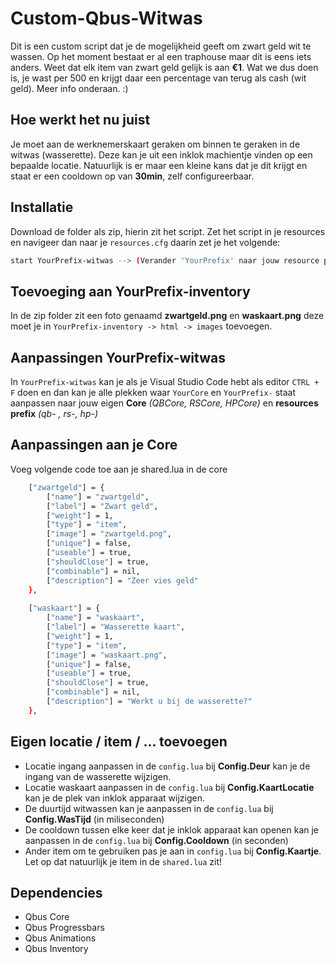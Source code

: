 # Custom-Qbus-Witwas

Dit is een custom script dat je de mogelijkheid geeft om zwart geld wit te wassen. Op het moment bestaat er al een traphouse maar dit is eens iets anders. 
Weet dat elk item van zwart geld gelijk is aan **€1**. Wat we dus doen is, je wast per 500 en krijgt daar een percentage van terug als cash (wit geld). Meer info onderaan. :)

## Hoe werkt het nu juist
Je moet aan de werknemerskaart geraken om binnen te geraken in de witwas (wasserette). Deze kan je uit een inklok machientje vinden op een bepaalde locatie. Natuurlijk is er maar 
een kleine kans dat je dit krijgt en staat er een cooldown op van **30min**, zelf configureerbaar.

## Installatie
Download de folder als zip, hierin zit het script. Zet het script in je resources en navigeer dan naar je `resources.cfg` daarin zet je het volgende:

```bash
start YourPrefix-witwas --> (Verander 'YourPrefix' naar jouw resource prefix (qb- of rs- of hp-,...)
```

## Toevoeging aan YourPrefix-inventory
In de zip folder zit een foto genaamd **zwartgeld.png** en **waskaart.png** deze moet je in `YourPrefix-inventory -> html -> images` toevoegen.


## Aanpassingen YourPrefix-witwas
In `YourPrefix-witwas` kan je als je Visual Studio Code hebt als editor `CTRL + F` doen en dan kan je 
alle plekken waar `YourCore` en `YourPrefix-` staat aanpassen naar jouw eigen **Core** *(QBCore, RSCore, HPCore)* en **resources prefix** *(qb- , rs-, hp-)*

## Aanpassingen aan je Core
Voeg volgende code toe aan je shared.lua in de core
```bash
	["zwartgeld"] = {
		["name"] = "zwartgeld",           		    
		["label"] = "Zwart geld",	 			
		["weight"] = 1, 		
		["type"] = "item", 		
		["image"] = "zwartgeld.png", 		 	
		["unique"] = false, 	
		["useable"] = true, 	
		["shouldClose"] = true,    
		["combinable"] = nil,   
		["description"] = "Zeer vies geld"
	},
	
	["waskaart"] = {
		["name"] = "waskaart",           		    
		["label"] = "Wasserette kaart",	 		
		["weight"] = 1, 		
		["type"] = "item", 		
		["image"] = "waskaart.png", 		 	
		["unique"] = false, 	
		["useable"] = true, 	
		["shouldClose"] = true,    
		["combinable"] = nil,  
		["description"] = "Werkt u bij de wasserette?"
	},

```

## Eigen locatie / item / ... toevoegen
- Locatie ingang aanpassen in de `config.lua` bij **Config.Deur** kan je de ingang van de wasserette wijzigen.
- Locatie waskaart aanpassen in  de `config.lua` bij **Config.KaartLocatie** kan je de plek van inklok apparaat wijzigen.
- De duurtijd witwassen kan je aanpassen in de `config.lua` bij **Config.WasTijd** (in miliseconden)
- De cooldown tussen elke keer dat je inklok apparaat kan openen kan je aanpassen in de `config.lua` bij **Config.Cooldown** (in seconden)
- Ander item om te gebruiken pas je aan in `config.lua` bij **Config.Kaartje**. Let op dat natuurlijk je item in de `shared.lua` zit!

## Dependencies
- Qbus Core
- Qbus Progressbars
- Qbus Animations
- Qbus Inventory
